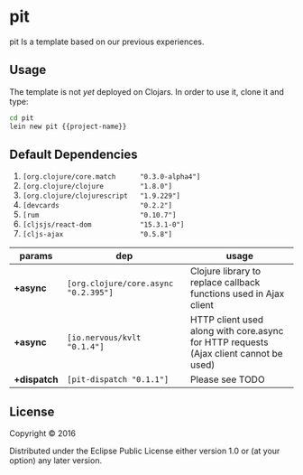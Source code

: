 # pit

pit Is a template based on our previous experiences.

## Usage

The template is not *yet* deployed on Clojars.
In order to use it, clone it and type:
```bash
cd pit
lein new pit {{project-name}}
```

## Default Dependencies
1. `[org.clojure/core.match      "0.3.0-alpha4"]`	
2. `[org.clojure/clojure         "1.8.0"]`
3. `[org.clojure/clojurescript   "1.9.229"]`
4. `[devcards                    "0.2.2"]`
5. `[rum                         "0.10.7"]`
6. `[cljsjs/react-dom            "15.3.1-0"]`
7. `[cljs-ajax                   "0.5.8"]`


params | dep | usage
--- | --- | ---
**+async** | `[org.clojure/core.async "0.2.395"]` | Clojure library to replace callback functions used in Ajax client
**+async** | `[io.nervous/kvlt "0.1.4"]` | HTTP client used along with core.async for HTTP requests (Ajax client cannot be used)
**+dispatch** | `[pit-dispatch "0.1.1"]` | Please see TODO

## License

Copyright © 2016

Distributed under the Eclipse Public License either version 1.0 or (at your option) any later version.

